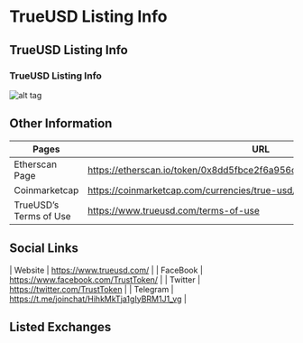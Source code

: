 # TrueUSD Listing Info
## TrueUSD Listing Info
### TrueUSD Listing Info
![alt tag](https://raw.github.com/terryli0095/readmeFormat/master/1_kQfd9XpOQmBbOmsCAPVSMw.png)


## Other Information
| Pages  | URL |
| ------------- | ------------- |
| Etherscan Page | https://etherscan.io/token/0x8dd5fbce2f6a956c3022ba3663759011dd51e73e  |
| Coinmarketcap  | https://coinmarketcap.com/currencies/true-usd/  |
| TrueUSD’s Terms of Use  | https://www.trueusd.com/terms-of-use  |


## Social Links
| Website  | https://www.trueusd.com/  |
| FaceBook  | https://www.facebook.com/TrustToken/  |
| Twitter  | https://twitter.com/TrustToken  |
| Telegram  | https://t.me/joinchat/HihkMkTja1gIyBRM1J1_vg  |



## Listed Exchanges
